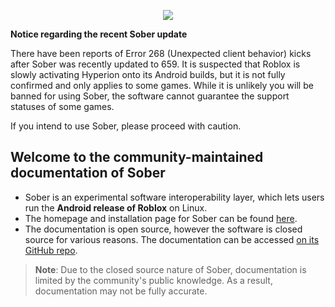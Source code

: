 <p align="center">
  <img style="max-width: 30%" src="../../sober.svg">
</p>

<div class="warning">

  **Notice regarding the recent Sober update**
  
  There have been reports of Error 268 (Unexpected client behavior) kicks after Sober was recently updated to 659. It is suspected that Roblox is slowly activating Hyperion onto its Android builds, but it is not fully confirmed and only applies to some games. While it is unlikely you will be banned for using Sober, the software cannot guarantee the support statuses of some games.

  If you intend to use Sober, please proceed with caution. 

</div>

## Welcome to the community-maintained documentation of Sober

- Sober is an experimental software interoperability layer, which lets users run the **Android release of Roblox** on Linux.
- The homepage and installation page for Sober can be found [here](https://sober.vinegarhq.org/).
- The documentation is open source, however the software is closed source for various reasons. The documentation can be accessed [on its GitHub repo](https://github.com/vinegarhq/vinegarhq.github.io).
> **Note**: Due to the closed source nature of Sober, documentation is limited by the community's public knowledge. As a result, documentation may not be fully accurate.
